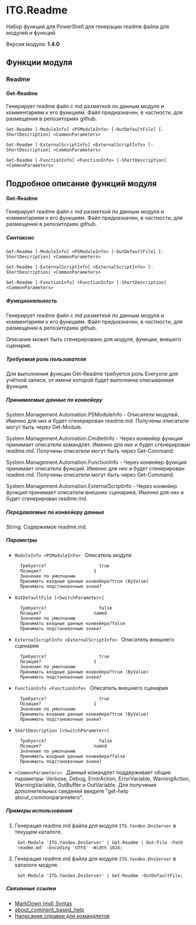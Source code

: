﻿ITG.Readme
==========

Набор функций для PowerShell для генерации readme файла для модулей и функций.

Версия модуля: **1.4.0**

Функции модуля
--------------

### Readme

#### Get-Readme

Генерирует readme файл с md разметкой по данным модуля и комментариям к его функциям.
Файл предназначен, в частности, для размещения в репозиториях github.

	Get-Readme [-ModuleInfo] <PSModuleInfo> [-OutDefaultFile] [-ShortDescription] <CommonParameters>

	Get-Readme [-ExternalScriptInfo] <ExternalScriptInfo> [-ShortDescription] <CommonParameters>

	Get-Readme [-FunctionInfo] <FunctionInfo> [-ShortDescription] <CommonParameters>

Подробное описание функций модуля
---------------------------------

#### Get-Readme

Генерирует readme файл с md разметкой по данным модуля и комментариям к его функциям.
Файл предназначен, в частности, для размещения в репозиториях github.

##### Синтаксис

	Get-Readme [-ModuleInfo] <PSModuleInfo> [-OutDefaultFile] [-ShortDescription] <CommonParameters>

	Get-Readme [-ExternalScriptInfo] <ExternalScriptInfo> [-ShortDescription] <CommonParameters>

	Get-Readme [-FunctionInfo] <FunctionInfo> [-ShortDescription] <CommonParameters>

##### Функциональность

Генерирует readme файл с md разметкой по данным модуля и комментариям к его функциям.
Файл предназначен, в частности, для размещения в репозиториях github.

Описание может быть сгенерировано для модуля, функции, внешего сценария.

##### Требуемая роль пользователя

Для выполнения функции Get-Readme требуется роль Everyone для учётной записи,
от имени которой будет выполнена описываемая функция.

##### Принимаемые данные по конвейеру

System.Management.Automation.PSModuleInfo -
Описатели модулей. Именно для них и будет сгенерирован readme.md.
Получены описатели могут быть через Get-Module.

System.Management.Automation.CmdletInfo -
Через конвейер функция принимает описатели командлет. Именно для них и будет сгенерирован readme.md.
Получены описатели могут быть через Get-Command.

System.Management.Automation.FunctionInfo -
Через конвейер функция принимает описатели функций. Именно для них и будет сгенерирован readme.md.
Получены описатели могут быть через Get-Command.

System.Management.Automation.ExternalScriptInfo -
Через конвейер функция принимает описатели внешних сценариев. Именно для них и будет сгенерирован readme.md.

##### Передаваемые по конвейеру данные

String. Содержимое readme.md.

##### Параметры

- `ModuleInfo <PSModuleInfo>`
        Описатель модуля

        Требуется?                    true
        Позиция?                    1
        Значение по умолчанию
        Принимать входные данные конвейера?true (ByValue)
        Принимать подстановочные знаки?

- `OutDefaultFile [<SwitchParameter>]`

        Требуется?                    false
        Позиция?                    named
        Значение по умолчанию
        Принимать входные данные конвейера?false
        Принимать подстановочные знаки?

- `ExternalScriptInfo <ExternalScriptInfo>`
        Описатель внешнего сценария

        Требуется?                    true
        Позиция?                    1
        Значение по умолчанию
        Принимать входные данные конвейера?true (ByValue)
        Принимать подстановочные знаки?

- `FunctionInfo <FunctionInfo>`
        Описатель внешнего сценария

        Требуется?                    true
        Позиция?                    1
        Значение по умолчанию
        Принимать входные данные конвейера?true (ByValue)
        Принимать подстановочные знаки?

- `ShortDescription [<SwitchParameter>]`

        Требуется?                    false
        Позиция?                    named
        Значение по умолчанию
        Принимать входные данные конвейера?false
        Принимать подстановочные знаки?

- `<CommonParameters>`
        Данный командлет поддерживает общие параметры: Verbose, Debug,
        ErrorAction, ErrorVariable, WarningAction, WarningVariable,
        OutBuffer и OutVariable. Для получения дополнительных сведений введите
        "get-help about_commonparameters".

##### Примеры использования

1. Генерация readme.md файла для модуля `ITG.Yandex.DnsServer`
в текущем каталоге.

		Get-Module 'ITG.Yandex.DnsServer' | Get-Readme | Out-File -Path 'readme.md' -Encoding 'UTF8' -Width 1024;

2. Генерация readme.md файла для модуля `ITG.Yandex.DnsServer`
в каталоге модуля.

		Get-Module 'ITG.Yandex.DnsServer' | Get-Readme -OutDefaultFile;

##### Связанные ссылки

- [MarkDown (md) Syntax](http://daringfireball.net/projects/markdown/syntax)
- [about_comment_based_help](http://technet.microsoft.com/ru-ru/library/dd819489.aspx)
- [Написание справки для командлетов](http://go.microsoft.com/fwlink/?LinkID=123415)

